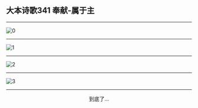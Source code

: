 
## 大本诗歌341 奉献-属于主
        
<div id="aplayer0"></div>

---

<img alt="0" data-original="/data/d0341/0.png">

---

<img alt="1" data-original="/data/d0341/1.png">

---

<img alt="2" data-original="/data/d0341/2.png">

---

<img alt="3" data-original="/data/d0341/3.png">

---

<p style="text-align: center">到底了...</p>

<script src="/js/dist-view.js"></script>

<script>
MAIN.id = 'd0341';
        
const ap0 = new APlayer({
    container: document.getElementById('aplayer0'),
    volume: 1,
    loop: 'none',
    preload: 'none',
    audio: [{
        name: '大本诗歌341.mp3',
        artist: '大本诗歌',
        url: 'https://res.wx.qq.com/voice/getvoice?mediaid=MzI0NTk3MDM5M18yMjQ3NDkxODI4',
        cover: '/favicon'
    }]
});
</script>
